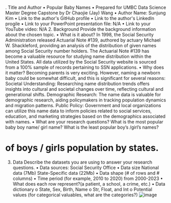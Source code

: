 . Title and Author
•	Popular Baby Names
•	Prepared for UMBC Data Science Master Degree Capstone by Dr Chaojie (Jay) Wang
•	Author Name: Sunjung Kim
•	Link to the author's GitHub profile
•	Link to the author's LinkedIn progile
•	Link to your PowerPoint presentation file: N/A
•	Link to your YouTube video: N/A
2. Background
Provide the background information about the chosen topic.
•	What is it about? 
In 1998, the Social Security Administration released Actuarial Note #139, authored by actuary Michael W. Shackleford, providing an analysis of the distribution of given names among Social Security number holders.  The Actuarial Note #139 has become a valuable resource for studying name distribution within the United States.  All data utilized by the Social Security website is sourced from a 100% sample of records pertaining to SSN applications. 
•	Why does it matter? 
Becoming parents is very exciting. However, naming a newborn baby could be somewhat difficult, and this is significant for several reasons:
Societal Understanding: Researching name distribution trends offers insights into cultural and societal changes over time, reflecting cultural and generational shifts.
Demographic Research: The name data is valuable for demographic research, aiding policymakers in tracking population dynamics and migration patterns.
Public Policy: Government and local organizations can utilize this name data to inform policies related to social services, education, and marketing strategies based on the demographics associated with names.
•	What are your research questions?
What is the most popular baby boy name/ girl name?
What is the least popular boy’s /girl’s names?
# of boys / girls population by states.

3. Data
Describe the datasets you are using to answer your research questions.
•	Data sources: Social Security Office 
•	Data size National data (7Mb) State-Specific data (22Mb)
•	Data shape (# of rows and # columns)
•	Time period (for example, 2010 to 2020)  from 2000-2023
•	What does each row represent?(a patient, a school, a crime, etc.)
•	Data dictionary
o	State, Sex, Birth, Name
o	Str, Float, and Int
o	Potential values (for categorical valuables, what are the categories?)
![image](https://github.com/DATA-606-2023-FALL-MONDAY/Kim_Sunjung/assets/87339099/eb26677f-7f3c-4fa9-a477-556adb145bc7)
